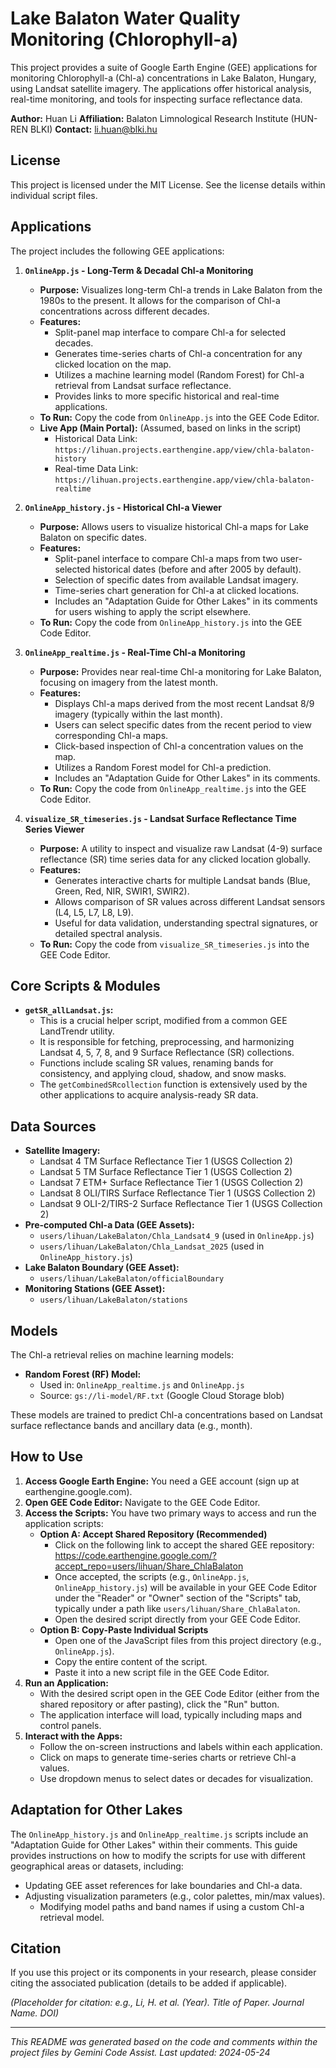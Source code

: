 # Lake Balaton Water Quality Monitoring (Chlorophyll-a)

This project provides a suite of Google Earth Engine (GEE) applications for monitoring Chlorophyll-a (Chl-a) concentrations in Lake Balaton, Hungary, using Landsat satellite imagery. The applications offer historical analysis, real-time monitoring, and tools for inspecting surface reflectance data.

**Author:** Huan Li
**Affiliation:** Balaton Limnological Research Institute (HUN-REN BLKI)
**Contact:** li.huan@blki.hu

## License

This project is licensed under the MIT License. See the license details within individual script files.

## Applications

The project includes the following GEE applications:

1.  **`OnlineApp.js` - Long-Term & Decadal Chl-a Monitoring**
    *   **Purpose:** Visualizes long-term Chl-a trends in Lake Balaton from the 1980s to the present. It allows for the comparison of Chl-a concentrations across different decades.
    *   **Features:**
        *   Split-panel map interface to compare Chl-a for selected decades.
        *   Generates time-series charts of Chl-a concentration for any clicked location on the map.
        *   Utilizes a machine learning model (Random Forest) for Chl-a retrieval from Landsat surface reflectance.
        *   Provides links to more specific historical and real-time applications.
    *   **To Run:** Copy the code from `OnlineApp.js` into the GEE Code Editor.
    *   **Live App (Main Portal):** (Assumed, based on links in the script)
        *   Historical Data Link: `https://lihuan.projects.earthengine.app/view/chla-balaton-history`
        *   Real-time Data Link: `https://lihuan.projects.earthengine.app/view/chla-balaton-realtime`

2.  **`OnlineApp_history.js` - Historical Chl-a Viewer**
    *   **Purpose:** Allows users to visualize historical Chl-a maps for Lake Balaton on specific dates.
    *   **Features:**
        *   Split-panel interface to compare Chl-a maps from two user-selected historical dates (before and after 2005 by default).
        *   Selection of specific dates from available Landsat imagery.
        *   Time-series chart generation for Chl-a at clicked locations.
        *   Includes an "Adaptation Guide for Other Lakes" in its comments for users wishing to apply the script elsewhere.
    *   **To Run:** Copy the code from `OnlineApp_history.js` into the GEE Code Editor.

3.  **`OnlineApp_realtime.js` - Real-Time Chl-a Monitoring**
    *   **Purpose:** Provides near real-time Chl-a monitoring for Lake Balaton, focusing on imagery from the latest month.
    *   **Features:**
        *   Displays Chl-a maps derived from the most recent Landsat 8/9 imagery (typically within the last month).
        *   Users can select specific dates from the recent period to view corresponding Chl-a maps.
        *   Click-based inspection of Chl-a concentration values on the map.
        *   Utilizes a Random Forest model for Chl-a prediction.
        *   Includes an "Adaptation Guide for Other Lakes" in its comments.
    *   **To Run:** Copy the code from `OnlineApp_realtime.js` into the GEE Code Editor.

4.  **`visualize_SR_timeseries.js` - Landsat Surface Reflectance Time Series Viewer**
    *   **Purpose:** A utility to inspect and visualize raw Landsat (4-9) surface reflectance (SR) time series data for any clicked location globally.
    *   **Features:**
        *   Generates interactive charts for multiple Landsat bands (Blue, Green, Red, NIR, SWIR1, SWIR2).
        *   Allows comparison of SR values across different Landsat sensors (L4, L5, L7, L8, L9).
        *   Useful for data validation, understanding spectral signatures, or detailed spectral analysis.
    *   **To Run:** Copy the code from `visualize_SR_timeseries.js` into the GEE Code Editor.

## Core Scripts & Modules

*   **`getSR_allLandsat.js`:**
    *   This is a crucial helper script, modified from a common GEE LandTrendr utility.
    *   It is responsible for fetching, preprocessing, and harmonizing Landsat 4, 5, 7, 8, and 9 Surface Reflectance (SR) collections.
    *   Functions include scaling SR values, renaming bands for consistency, and applying cloud, shadow, and snow masks.
    *   The `getCombinedSRcollection` function is extensively used by the other applications to acquire analysis-ready SR data.

## Data Sources

*   **Satellite Imagery:**
    *   Landsat 4 TM Surface Reflectance Tier 1 (USGS Collection 2)
    *   Landsat 5 TM Surface Reflectance Tier 1 (USGS Collection 2)
    *   Landsat 7 ETM+ Surface Reflectance Tier 1 (USGS Collection 2)
    *   Landsat 8 OLI/TIRS Surface Reflectance Tier 1 (USGS Collection 2)
    *   Landsat 9 OLI-2/TIRS-2 Surface Reflectance Tier 1 (USGS Collection 2)
*   **Pre-computed Chl-a Data (GEE Assets):**
    *   `users/lihuan/LakeBalaton/Chla_Landsat4_9` (used in `OnlineApp.js`)
    *   `users/lihuan/LakeBalaton/Chla_Landsat_2025` (used in `OnlineApp_history.js`)
*   **Lake Balaton Boundary (GEE Asset):**
    *   `users/lihuan/LakeBalaton/officialBoundary`
*   **Monitoring Stations (GEE Asset):**
    *   `users/lihuan/LakeBalaton/stations`

## Models

The Chl-a retrieval relies on machine learning models:
*   **Random Forest (RF) Model:**
    *   Used in: `OnlineApp_realtime.js` and `OnlineApp.js`
    *   Source: `gs://li-model/RF.txt` (Google Cloud Storage blob)

These models are trained to predict Chl-a concentrations based on Landsat surface reflectance bands and ancillary data (e.g., month).

## How to Use

1.  **Access Google Earth Engine:** You need a GEE account (sign up at earthengine.google.com).
2.  **Open GEE Code Editor:** Navigate to the GEE Code Editor.
3.  **Access the Scripts:** You have two primary ways to access and run the application scripts:
    *   **Option A: Accept Shared Repository (Recommended)**
        *   Click on the following link to accept the shared GEE repository:
            https://code.earthengine.google.com/?accept_repo=users/lihuan/Share_ChlaBalaton
        *   Once accepted, the scripts (e.g., `OnlineApp.js`, `OnlineApp_history.js`) will be available in your GEE Code Editor under the "Reader" or "Owner" section of the "Scripts" tab, typically under a path like `users/lihuan/Share_ChlaBalaton`.
        *   Open the desired script directly from your GEE Code Editor.
    *   **Option B: Copy-Paste Individual Scripts**
        *   Open one of the JavaScript files from this project directory (e.g., `OnlineApp.js`).
        *   Copy the entire content of the script.
        *   Paste it into a new script file in the GEE Code Editor.
4.  **Run an Application:**
    *   With the desired script open in the GEE Code Editor (either from the shared repository or after pasting), click the "Run" button.
    *   The application interface will load, typically including maps and control panels.
5.  **Interact with the Apps:**
    *   Follow the on-screen instructions and labels within each application.
    *   Click on maps to generate time-series charts or retrieve Chl-a values.
    *   Use dropdown menus to select dates or decades for visualization.

## Adaptation for Other Lakes

The `OnlineApp_history.js` and `OnlineApp_realtime.js` scripts include an "Adaptation Guide for Other Lakes" within their comments. This guide provides instructions on how to modify the scripts for use with different geographical areas or datasets, including:

*   Updating GEE asset references for lake boundaries and Chl-a data.
*   Adjusting visualization parameters (e.g., color palettes, min/max values).
    *   Modifying model paths and band names if using a custom Chl-a retrieval model.

## Citation

If you use this project or its components in your research, please consider citing the associated publication (details to be added if applicable).

*(Placeholder for citation: e.g., Li, H. et al. (Year). Title of Paper. Journal Name. DOI)*

---

*This README was generated based on the code and comments within the project files by Gemini Code Assist.*
*Last updated: 2024-05-24*